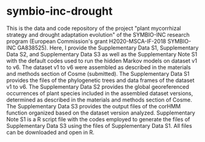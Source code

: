 # symbio-inc-drought
This is the data and code repository of the project "plant mycorrhizal strategy and drought adaptation evolution" of the SYMBIO-INC research program (European Commission's grant H2020-MSCA-IF-2018 SYMBIO-INC GA838525). Here, I provide the Supplementary Data S1, Supplementary Data S2, and Supplementary Data S3 as well as the Supplementary Note S1 with the default codes used to run the hidden Markov models on dataset v1 to v6. The dataset v1 to v6 were assembled as described in the materials and methods section of Cosme (submitted). The Supplementary Data S1 provides the files of the phylogenetic trees and data frames of the dataset v1 to v6. The Supplementary Data S2 provides the global georeferenced occurrences of plant species included in the assembled dataset versions, determined as described in the materials and methods section of Cosme. The Supplementary Data S3 provides the output files of the corHMM function organized based on the dataset version analyzed. Supplementary Note S1 is a R script file with the codes employed to generate the files of Supplementary Data S3 using the files of Supplementary Data S1. All files can be downloaded and open in R.
